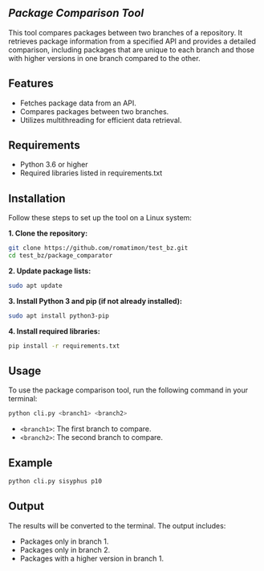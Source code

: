 ## _Package Comparison Tool_
This tool compares packages between two branches of a repository. It retrieves package information from a specified API and provides a detailed comparison, including packages that are unique to each branch and those with higher versions in one branch compared to the other.

## Features
- Fetches package data from an API.
- Compares packages between two branches.
- Utilizes multithreading for efficient data retrieval.

## Requirements
- Python 3.6 or higher
- Required libraries listed in requirements.txt

## Installation
Follow these steps to set up the tool on a Linux system:

**1. Clone the repository:**
```bash
git clone https://github.com/romatimon/test_bz.git
cd test_bz/package_comparator
```
**2. Update package lists:**

```bash
sudo apt update
```

**3. Install Python 3 and pip (if not already installed):**

```bash
sudo apt install python3-pip
```

**4. Install required libraries:**
```bash
pip install -r requirements.txt
```

## Usage

To use the package comparison tool, run the following command in your terminal:
```bash
python cli.py <branch1> <branch2>
```

- `<branch1>`: The first branch to compare.
- `<branch2>`: The second branch to compare.

## Example

```bash
python cli.py sisyphus p10
```

## Output
The results will be converted to the terminal. The output includes:

- Packages only in branch 1.
- Packages only in branch 2.
- Packages with a higher version in branch 1.
